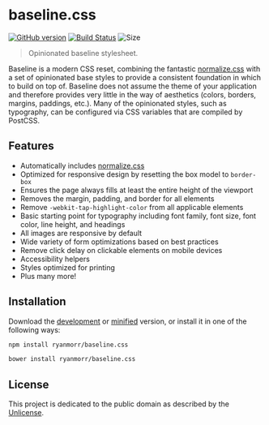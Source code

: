# baseline.css

[![GitHub version](https://badge.fury.io/gh/ryanmorr%2Fbaseline.css.svg)](https://badge.fury.io/gh/ryanmorr%2Fbaseline.css) [![Build Status](https://travis-ci.org/ryanmorr/baseline.css.svg?branch=master)](https://travis-ci.org/ryanmorr/baseline.css) ![Size](https://badge-size.herokuapp.com/ryanmorr/baseline.css/master/dist/baseline.min.css.svg?color=blue&label=file%20size)

> Opinionated baseline stylesheet.

Baseline is a modern CSS reset, combining the fantastic [normalize.css](https://github.com/necolas/normalize.css) with a set of opinionated base styles to provide a consistent foundation in which to build on top of. Baseline does not assume the theme of your application and therefore provides very little in the way of aesthetics (colors, borders, margins, paddings, etc.). Many of the opinionated styles, such as typography, can be configured via CSS variables that are compiled by PostCSS.

## Features

* Automatically includes [normalize.css](https://github.com/necolas/normalize.css)
* Optimized for responsive design by resetting the box model to `border-box`
* Ensures the page always fills at least the entire height of the viewport
* Removes the margin, padding, and border for all elements
* Remove `-webkit-tap-highlight-color` from all applicable elements
* Basic starting point for typography including font family, font size, font color, line height, and headings
* All images are responsive by default
* Wide variety of form optimizations based on best practices
* Remove click delay on clickable elements on mobile devices
* Accessibility helpers
* Styles optimized for printing
* Plus many more!

## Installation

Download the [development](http://github.com/ryanmorr/baseline.css/raw/master/dist/baseline.css) or [minified](http://github.com/ryanmorr/baseline.css/raw/master/dist/baseline.min.css) version, or install it in one of the following ways:

``` sh
npm install ryanmorr/baseline.css

bower install ryanmorr/baseline.css
```

## License

This project is dedicated to the public domain as described by the [Unlicense](http://unlicense.org/).